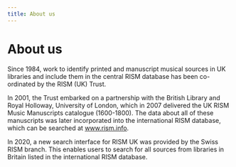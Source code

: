 ```yaml
---
title: About us
---
```

# About us  

Since 1984, work to identify printed and manuscript musical sources in UK libraries and include them in the central RISM database has been co-ordinated by the RISM (UK) Trust.  

In 2001, the Trust embarked on a partnership with the British Library and Royal Holloway, University of London, which in 2007 delivered the UK RISM Music Manuscripts catalogue (1600-1800). The data about all of these manuscripts was later incorporated into the international RISM database, which can be searched at www.rism.info.  

In 2020, a new search interface for RISM UK was provided by the Swiss RISM branch.  This enables users to search for all sources from libraries in Britain listed in the international RISM database. 

